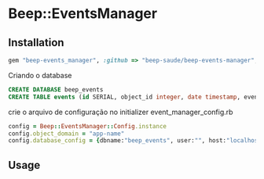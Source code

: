 # Beep::EventsManager



## Installation

```ruby
gem "beep-events_manager", :github => "beep-saude/beep-events-manager", :tag => "0.1.3"
```
Criando o database
```sql
CREATE DATABASE beep_events
CREATE TABLE events (id SERIAL, object_id integer, date timestamp, event_name varchar(100), event_data json, object_domain varchar(30), object_type varchar(30))
```
crie o arquivo de configuração no initializer event_manager_config.rb
```ruby
config = Beep::EventsManager::Config.instance
config.object_domain = "app-name"
config.database_config = {dbname:"beep_events", user:"", host:"localhost", sslmode:'disable'}
```

## Usage
